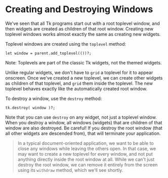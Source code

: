 # Creating and Destroying Windows

We've seen that all Tk programs start out with a root toplevel window, and then
widgets are created as children of that root window. Creating new toplevel
windows works almost exactly the same as creating new widgets.

Toplevel windows are created using the `toplevel` method:

```rust,no_run
let window = parent.add_toplevel(())?;
```

Note: Toplevels are part of the classic Tk widgets, not the themed widgets.

Unlike regular widgets, we don't have to `grid` a toplevel for it to appear
onscreen. Once we've created a new toplevel, we can create other widgets as
children of that toplevel, and `grid` them inside the toplevel. The new toplevel
behaves exactly like the automatically created root window.

To destroy a window, use the `destroy` method:

```rust,no_run
tk.destroy( window )?;
```

Note that you can use `destroy` on any widget, not just a toplevel window. When
you destroy a window, all windows (widgets) that are children of that window are
also destroyed. Be careful! If you destroy the root window (that all other
widgets are descended from), that will terminate your application.

> In a typical document-oriented application, we want to be able to close any
windows while leaving the others open. In that case, we may want to create a new
toplevel for every window, and not put anything directly inside the root window
at all. While we can't just destroy the root window, we can remove it entirely
from the screen using its `withdraw` method, which we'll see shortly.
